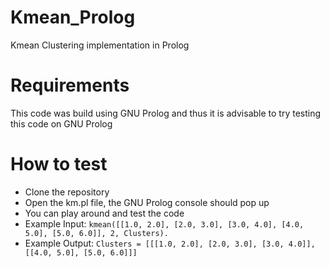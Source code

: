 # Kmean_Prolog
Kmean Clustering implementation in Prolog

# Requirements
This code was build using GNU Prolog and thus it is advisable to try testing this code on GNU Prolog

# How to test
* Clone the repository
* Open the km.pl file, the GNU Prolog console should pop up
* You can play around and test the code
* Example Input: `kmean([[1.0, 2.0], [2.0, 3.0], [3.0, 4.0], [4.0, 5.0], [5.0, 6.0]], 2, Clusters).`
* Example Output: `Clusters = [[[1.0, 2.0], [2.0, 3.0], [3.0, 4.0]], [[4.0, 5.0], [5.0, 6.0]]] `

